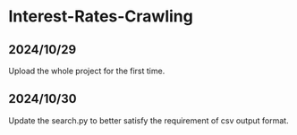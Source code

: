 # Interest-Rates-Crawling

## 2024/10/29
Upload the whole project for the first time.

## 2024/10/30
Update the search.py to better satisfy the requirement of csv output format.
